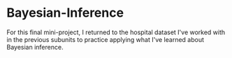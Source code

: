# Bayesian-Inference
For this final mini-project, I returned to the hospital dataset I've worked with in the previous subunits to practice applying what I've learned about Bayesian inference. 
